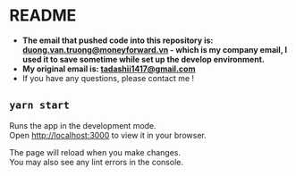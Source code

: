 # README

- **The email that pushed code into this repository is: duong.van.truong@moneyforward.vn - which is my company email, I used it to save sometime while set up the develop environment.**
- **My original email is: tadashii1417@gmail.com**
- If you have any questions, please contact me !

## `yarn start`

Runs the app in the development mode.\
Open [http://localhost:3000](http://localhost:3000) to view it in your browser.

The page will reload when you make changes.\
You may also see any lint errors in the console.

